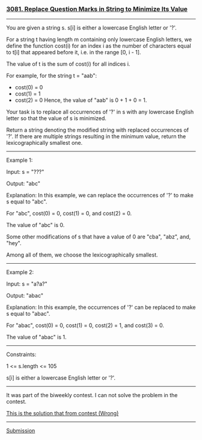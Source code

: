 ### [3081. Replace Question Marks in String to Minimize Its Value](https://leetcode.com/problems/replace-question-marks-in-string-to-minimize-its-value/)
***
You are given a string s. s[i] is either a lowercase English letter or '?'.

For a string t having length m containing only lowercase English letters, we define the function cost(i) for an index i as the number of characters equal to t[i] that appeared before it, i.e. in the range [0, i - 1].

The value of t is the sum of cost(i) for all indices i.

For example, for the string t = "aab":

* cost(0) = 0
* cost(1) = 1
* cost(2) = 0
Hence, the value of "aab" is 0 + 1 + 0 = 1.

Your task is to replace all occurrences of '?' in s with any lowercase English letter so that the value of s is minimized.

Return a string denoting the modified string with replaced occurrences of '?'. If there are multiple strings resulting in the minimum value, return the lexicographically smallest one.

 ***

Example 1:

Input:  s = "???" 

Output:  "abc" 

Explanation: In this example, we can replace the occurrences of '?' to make s equal to "abc".

For "abc", cost(0) = 0, cost(1) = 0, and cost(2) = 0.

The value of "abc" is 0.

Some other modifications of s that have a value of 0 are "cba", "abz", and, "hey".

Among all of them, we choose the lexicographically smallest.
 ***

Example 2:

Input: s = "a?a?"

Output: "abac"

Explanation: In this example, the occurrences of '?' can be replaced to make s equal to "abac".

For "abac", cost(0) = 0, cost(1) = 0, cost(2) = 1, and cost(3) = 0.

The value of "abac" is 1.

  ***


Constraints:

1 <= s.length <= 105

s[i] is either a lowercase English letter or '?'.

***
It was part of the biweekly contest. I can not solve the problem in the contest.

[This is the solution that from contest (Wrong)](https://github.com/Fri3m/LeetCodeSolutions/blob/cf44d411469e544fda5efc81a79b80f0c31c236d/leetCodeContests/biweekly03_2024/Solution100249.py)
***

[Submission](https://leetcode.com/problems/replace-question-marks-in-string-to-minimize-its-value/submissions/1207224510)

